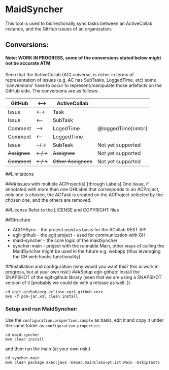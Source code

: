 # MaidSyncher

This tool is used to bidirectionally sync tasks between an ActiveCollab instance, and the GitHub issues of an organization.

 
## Conversions:

#### Note: WORK IN PROGRESS, some of the conversions stated below might not be accurate ATM

Seen that the ActiveCollab (AC) universe, is richer in terms of representation of issues (e.g. AC has SubTasks, LoggedTime, etc) some 'conversions' have to occur to represent/manipulate those artefacts on the GitHub side. 
The conversions are as follows:


GitHub        | <-->         | ActiveCollab  |  |
| ------------- |------------| -----		    |----  |
| Issue      	| <--> 			       | Task 			 |  | 
| Issue      	| <-- 			|  SubTask		       |  |
| Comment 		| -->			| LogedTime		| @loggedTime[nmbr] |
| Comment		| <--			| LoggedTime	| 
| <strike>Issue	 | <strike>	-/-></strike> |	<strike>SubTask</strike> | Not yet supported |
| <strike> Assignee </strike>|<strike><-/-> </strike>	|<strike> Assignee</strike> | Not yet supported |
| <strike>Comment</strike>| <strike><-/-></strike> |<strike>	Other Assignees </strike>| Not yet supported

##Limitations

####Issues with multiple ACProject(s) [through Labels]
One Issue, if annotated with more than one GHLabel that corresponds to an ACProject, only one is chosen, the ACTask is created on the ACProject selected by the chosen one, and the others are removed.

##License
Refer to the LICENSE and COPYRIGHT files

##Structure
 - ACGHSync - the project used as basis for the ACollab REST API
 - egit-github - the [egit](https://github.com/eclipse/egit-github) project - used for communication with GH
  - maid-syncher - the core logic of the maidSyncher
  - syncher-main - project with the runnable Main, other ways of calling the MaidSyncher might be used in the future e.g. webapp (thus levaraging the GH web hooks functionality)

##Installation and configuration
(why would you want this? this is work in progress, but at your own risk:)
###Setup egit-github:
Install the SNAPSHOT of the egit-github library (seen that we are using a SNAPSHOT version of it [probably we could do with a release as well..]) 

``` 
cd egit-github/org.eclipse.egit.github.core
mvn -f pom-jar.xml clean install
```
### Setup and run MaidSyncher:

Use the `configuration.properties.sample` as basis, edit it and copy it under the same folder as `configuration.properties`

``` 
cd maid-syncher
mvn clean install
```

and then run the main (at your own risk:)

``` 
cd syncher-main
mvn clean package exec:java -Dexec.mainClass=pt.ist.Main -DskipTests 
```

